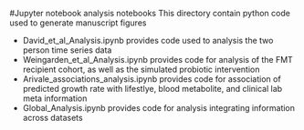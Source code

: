 #Jupyter notebook analysis notebooks
This directory contain python code used to generate manuscript figures
* David_et_al_Analysis.ipynb provides code used to analysis the two person time series data
* Weingarden_et_al_Analysis.ipynb provides code for analysis of the FMT recipient cohort, as well as the simulated probiotic intervention
* Arivale_associations_analysis.ipynb provides code for association of predicted growth rate with lifestlye, blood metabolite, and clinical lab meta information 
* Global_Analysis.ipynb provides code for analysis integrating information across datasets 
